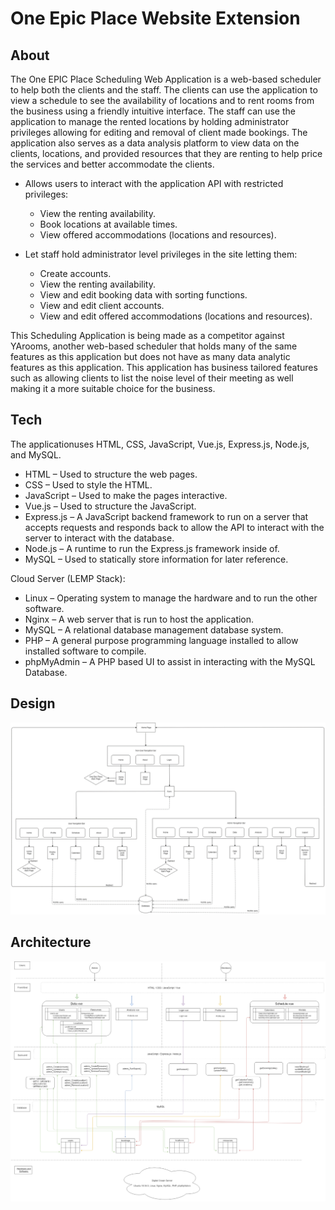 # One Epic Place Website Extension

## About ##
The One EPIC Place Scheduling Web Application is a web-based scheduler to help both the clients and the staff. 
The clients can use the application to view a schedule to see the availability of locations and to rent rooms from the business using a friendly intuitive interface.
The staff can use the application to manage the rented locations by holding administrator privileges allowing for editing and removal of client made bookings. The application also serves as a data analysis platform to view data on the clients, locations, and provided resources that they are renting to help price the services and better accommodate the clients.

  - Allows users to interact with the application API with restricted privileges:
    -	View the renting availability.
    -	Book locations at available times.
    -	View offered accommodations (locations and resources).

  -	Let staff hold administrator level privileges in the site letting them:
    -	Create accounts.
    -	View the renting availability.
    -	View and edit booking data with sorting functions.
    -	View and edit client accounts.
    -	View and edit offered accommodations (locations and resources).

This Scheduling Application is being made as a competitor against YArooms, another web-based scheduler that holds many of the same features as this application but does not have as many data analytic features as this application.
This application has business tailored features such as allowing clients to list the noise level of their meeting as well making it a more suitable choice for the business.

## Tech ##

The applicationuses HTML, CSS, JavaScript, Vue.js, Express.js, Node.js, and MySQL. 

- HTML – Used to structure the web pages.
-	CSS – Used to style the HTML.
-	JavaScript – Used to make the pages interactive.
-	Vue.js – Used to structure the JavaScript.
-	Express.js – A JavaScript backend framework to run on a server that accepts requests and responds back to allow the API to interact with the server to interact with the database.
-	Node.js – A runtime to run the Express.js framework inside of.
-	MySQL – Used to statically store information for later reference.

Cloud Server (LEMP Stack):
-	Linux – Operating system to manage the hardware and to run the other software.
-	Nginx – A web server that is run to host the application.
-	MySQL – A relational database management database system.
-	PHP – A general purpose programming language installed to allow installed software to compile.
-	phpMyAdmin – A PHP based UI to assist in interacting with the MySQL Database.

## Design ##

![alt text](./git/Design.png)


## Architecture ##

![alt text](./git/Architecture.png)
